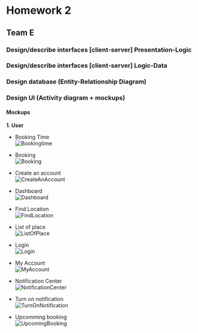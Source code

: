 # Homework 2 #  
## Team E ##  
### Design/describe interfaces [client-server] Presentation-Logic ###  
### Design/describe interfaces [client-server] Logic-Data ###  
### Design database (Entity-Relationship Diagram) ###  
### Design UI (Activity diagram + mockups) ###  
#### Mockups ####  
**1. User**  
* Booking Time  
![Bookingtime](https://github.com/manuelclavel/teamepe2020/blob/master/Images/Diagrams/Mock-ups/User/Booking%20time.png)  


* Booking  
![Booking](https://github.com/manuelclavel/teamepe2020/blob/master/Images/Diagrams/Mock-ups/User/Booking.png)  


* Create an account  
![CreateAnAccount](https://github.com/manuelclavel/teamepe2020/blob/master/Images/Diagrams/Mock-ups/User/Create%20an%20account.png)  


* Dashboard  
![Dashboard](https://github.com/manuelclavel/teamepe2020/blob/master/Images/Diagrams/Mock-ups/User/Dashboard.png)  


* Find Location  
![FindLocation](https://github.com/manuelclavel/teamepe2020/blob/master/Images/Diagrams/Mock-ups/User/Find%20location.png) 


* List of place  
![ListOfPlace](https://github.com/manuelclavel/teamepe2020/blob/master/Images/Diagrams/Mock-ups/User/List%20of%20place.png)  


* Login  
![Login](https://github.com/manuelclavel/teamepe2020/blob/master/Images/Diagrams/Mock-ups/User/Log-in.png)  


* My Account  
![MyAccount](https://github.com/manuelclavel/teamepe2020/blob/master/Images/Diagrams/Mock-ups/User/My%20account.png)  


* Notification Center  
![NotificationCenter](https://github.com/manuelclavel/teamepe2020/blob/master/Images/Diagrams/Mock-ups/User/Notification%20center.png)  


* Turn on notification  
![TurnOnNotification](https://github.com/manuelclavel/teamepe2020/blob/master/Images/Diagrams/Mock-ups/User/Turn%20on%20notification.png)  


* Upcomming booking  
![UpcomingBooking](https://github.com/manuelclavel/teamepe2020/blob/master/Images/Diagrams/Mock-ups/User/Upcoming%20booking_2.png) 
